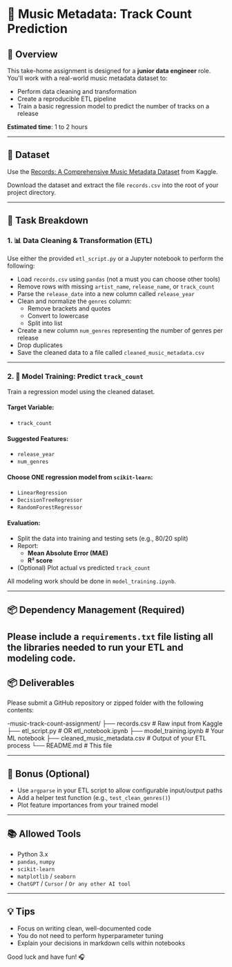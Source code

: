 # 🎵 Music Metadata: Track Count Prediction

## 📄 Overview

This take-home assignment is designed for a **junior data engineer** role. You'll work with a real-world music metadata dataset to:

- Perform data cleaning and transformation
- Create a reproducible ETL pipeline
- Train a basic regression model to predict the number of tracks on a release

**Estimated time**: 1 to 2 hours

---

## 📅 Dataset

Use the [Records: A Comprehensive Music Metadata Dataset](https://www.kaggle.com/datasets/fleshmetal/records-a-comprehensive-music-metadata-dataset) from Kaggle.

Download the dataset and extract the file `records.csv` into the root of your project directory.

---

## 🔧 Task Breakdown

### 1. 📊 Data Cleaning & Transformation (ETL)

Use either the provided `etl_script.py` or a Jupyter notebook to perform the following:

- Load `records.csv` using `pandas` (not a must you can choose other tools)
- Remove rows with missing `artist_name`, `release_name`, or `track_count`
- Parse the `release_date` into a new column called `release_year`
- Clean and normalize the `genres` column:
  - Remove brackets and quotes
  - Convert to lowercase
  - Split into list
- Create a new column `num_genres` representing the number of genres per release
- Drop duplicates
- Save the cleaned data to a file called `cleaned_music_metadata.csv`

---

### 2. 🤖 Model Training: Predict `track_count`

Train a regression model using the cleaned dataset.

#### Target Variable:
- `track_count`

#### Suggested Features:
- `release_year`
- `num_genres`

#### Choose ONE regression model from `scikit-learn`:
- `LinearRegression`
- `DecisionTreeRegressor`
- `RandomForestRegressor`

#### Evaluation:
- Split the data into training and testing sets (e.g., 80/20 split)
- Report:
  - **Mean Absolute Error (MAE)**
  - **R² score**
- (Optional) Plot actual vs predicted `track_count`

All modeling work should be done in `model_training.ipynb`.

---
## 📦 Dependency Management (Required)

Please include a `requirements.txt` file listing all the libraries needed to run your ETL and modeling code.
---

## 📦 Deliverables

Please submit a GitHub repository or zipped folder with the following contents:

<yourfullname>-music-track-count-assignment/
├── records.csv                   # Raw input from Kaggle
├── etl_script.py                 # OR etl_notebook.ipynb
├── model_training.ipynb         # Your ML notebook
├── cleaned_music_metadata.csv   # Output of your ETL process
└── README.md                    # This file

---

## 🚀 Bonus (Optional)

- Use `argparse` in your ETL script to allow configurable input/output paths
- Add a helper test function (e.g., `test_clean_genres()`)
- Plot feature importances from your trained model

---

## 📚 Allowed Tools

- Python 3.x
- `pandas`, `numpy`
- `scikit-learn`
- `matplotlib` / `seaborn`
- `ChatGPT` / `Cursor` / `Or any other AI tool`

---

## 💡 Tips

- Focus on writing clean, well-documented code
- You do not need to perform hyperparameter tuning
- Explain your decisions in markdown cells within notebooks

Good luck and have fun! 🎧